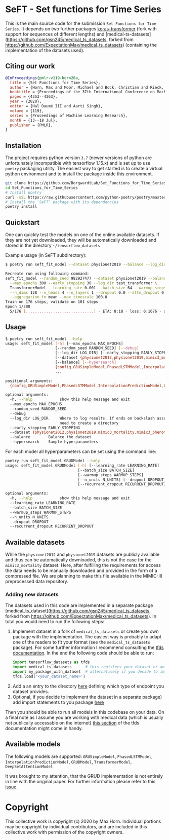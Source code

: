 # SeFT - Set functions for Time Series

This is the main source code for the submission `Set Functions for Time
Series`. It depends on two further packages
[keras-transformer](https://github.com/ExpectationMax/keras-transformer)
(fork with support for sequences of different lengths) and
[medical-ts-datasets](https://github.com/gsn245/medical_ts_datasets, forked from https://github.com/ExpectationMax/medical_ts_datasets)
(containing the implementation of the datasets used).

## Citing our work
```bibtex
@InProceedings{pmlr-v119-horn20a,
  title = {Set Functions for Time Series},
  author = {Horn, Max and Moor, Michael and Bock, Christian and Rieck, Bastian and Borgwardt, Karsten},
  booktitle = {Proceedings of the 37th International Conference on Machine Learning},
  pages = {4353--4363},
  year = {2020},
  editor = {Hal Daumé III and Aarti Singh},
  volume = {119},
  series = {Proceedings of Machine Learning Research},
  month = {13--18 Jul},
  publisher = {PMLR},
}
```

## Installation

The project requires python version `3.7` (newer versions of python are unfortunately
incompatible with tensorflow 1.15.x) and is set up to use `poetry` packaging utility.
The easiest way to get started is to create a virtual python environment and to install
the package inside this environment.

```bash
git clone https://github.com/BorgwardtLab/Set_Functions_for_Time_Series.git
cd Set_Functions_for_Time_Series
# Install poetry
curl -sSL https://raw.githubusercontent.com/python-poetry/poetry/master/get-poetry.py | python
# Install the `SeFT` package with its dependencies
poetry install
```

## Quickstart

One can quickly test the models on one of the online available datasets. If
they are not yet downloaded, they will be automatically downloaded and stored
in the directory `~/tensorflow_datasets`.

Example usage (in SeFT subdirectory):
```bash
$ poetry run seft_fit_model --dataset physionet2019 --balance --log_dir test_transformer TransformerModel 

Recreate run using following command:
seft_fit_model --random_seed 982927477 --dataset physionet2019 --balance \
  --max_epochs 300 --early_stopping 30 --log_dir test_transformer \
  TransformerModel --learning_rate 0.001 --batch_size 64 --warmup_steps 1000 \
  --n_dims 128 --n_heads 4 --n_layers 1 --dropout 0.0 --attn_dropout 0.0 \
  --aggregation_fn mean --max_timescale 100.0
Train on 176 steps, validate on 101 steps
Epoch 1/300
  5/176 [..............................] - ETA: 8:18 - loss: 0.1676 - acc: 0.1056 
```

## Usage
```bash
$ poetry run seft_fit_model --help
usage: seft_fit_model [-h] [--max_epochs MAX_EPOCHS]
                      [--random_seed RANDOM_SEED] [--debug]
                      [--log_dir LOG_DIR] [--early_stopping EARLY_STOPPING]
                      [--dataset {physionet2012,physionet2019,mimic3_mortality,mimic3_phenotyping}]
                      [--balance] [--hypersearch]
                      {config,GRUSimpleModel,PhasedLSTMModel,InterpolationPredictionModel,GRUDModel,TransformerModel,DeepSetAttentionModel}
                      ...

positional arguments:
  {config,GRUSimpleModel,PhasedLSTMModel,InterpolationPredictionModel,GRUDModel,TransformerModel,DeepSetAttentionModel}

optional arguments:
  -h, --help            show this help message and exit
  --max_epochs MAX_EPOCHS
  --random_seed RANDOM_SEED
  --debug
  --log_dir LOG_DIR     Where to log results. If ends on backslash assume we
                        need to create a directory
  --early_stopping EARLY_STOPPING
  --dataset {physionet2012,physionet2019,mimic3_mortality,mimic3_phenotyping}
  --balance        Balance the dataset
  --hypersearch    Sample hyperparameters

```

For each model all hyperparameters can be set using the command line:
```bash
poetry run seft_fit_model GRUDModel --help
usage: seft_fit_model GRUDModel [-h] [--learning_rate LEARNING_RATE]
                                [--batch_size BATCH_SIZE]
                                [--warmup_steps WARMUP_STEPS]
                                [--n_units N_UNITS] [--dropout DROPOUT]
                                [--recurrent_dropout RECURRENT_DROPOUT]

optional arguments:
  -h, --help            show this help message and exit
  --learning_rate LEARNING_RATE
  --batch_size BATCH_SIZE
  --warmup_steps WARMUP_STEPS
  --n_units N_UNITS
  --dropout DROPOUT
  --recurrent_dropout RECURRENT_DROPOUT
```

## Available datasets

While the `physionet2012` and `physionet2019` datasets are publicly available
and thus can be automatically downloaded, this is not the case for the
`mimic3_mortality` dataset. Here, after fulfilling the requirements for access
the data needs to be manually downloaded and provided in the form of
a compressed file. We are planning to make this file available in the MIMIC-III
preprocessed data repository.

### Adding new datasets
The datasets used in this code are implemented in a separate package [medical_ts_dataset](https://github.com/gsn245/medical_ts_datasets, forked from https://github.com/ExpectationMax/medical_ts_datasets).
In total you would need to run the following steps:

 1. Implement dataset in a fork of `medical_ts_datasets` or create you own
    package with the implementation. The easiest way is probably to adapt one
    of the readers to fit your format (see the `medical_ts_datasets` package).
    For some further information I recommend consulting the [tfds
    documentation](https://www.tensorflow.org/datasets/add_dataset). In the end
    the following code should be able to run:  
    ```python
    import tensorflow_datasets as tfds
    import medical_ts_datasets      # this registers your dataset or any other dataset with tensorflow datasets
    import my_package_with_dataset  # alternatively if you decide to implement you datasets in a separate package
    tfds.load('<your_dataset_name>')
    ```
 2. Add a an entry to the directory
    [here](https://github.com/BorgwardtLab/Set_Functions_for_Time_Series/blob/d72d446f26c68a3f0f73edb2251e2e55defa5129/seft/tasks.py#L218)
    defining which type of endpoint you dataset provides.
 3. Optional, if you decide to implement the dataset in a separate package) add
    import statements to you package
    [here](https://github.com/BorgwardtLab/Set_Functions_for_Time_Series/blob/d72d446f26c68a3f0f73edb2251e2e55defa5129/seft/training_utils.py#L9)

Then you should be able to run all models in this codebase on your data.  On
a final note as I assume you are working with medical data (which is usually
not publically accessable on the internet) [this section](https://www.tensorflow.org/datasets/add_dataset#manual_download_and_extraction)
of the tfds documentation might come in handy.

## Available models

The following models are supported:
`GRUSimpleModel`, `PhasedLSTMModel`, `InterpolationPredictionModel`,
`GRUDModel`, `TransformerModel`, `DeepSetAttentionModel`

It was brought to my attention, that the GRUD implementation is not entirely
in line with the original paper. For further information please refer to this
[issue](https://github.com/BorgwardtLab/Set_Functions_for_Time_Series/issues/1).

# Copyright

This collective work is copyright (c) 2020 by Max Horn. Individual
portions may be copyright by individual contributors, and are included
in this collective work with permission of the copyright owners.
